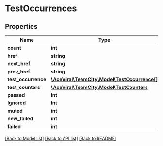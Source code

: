 # TestOccurrences

## Properties
Name | Type | Description | Notes
------------ | ------------- | ------------- | -------------
**count** | **int** |  | [optional] 
**href** | **string** |  | [optional] 
**next_href** | **string** |  | [optional] 
**prev_href** | **string** |  | [optional] 
**test_occurrence** | [**\AceViral\TeamCity\Model\TestOccurrence[]**](TestOccurrence.md) |  | [optional] 
**test_counters** | [**\AceViral\TeamCity\Model\TestCounters**](TestCounters.md) |  | [optional] 
**passed** | **int** |  | [optional] 
**ignored** | **int** |  | [optional] 
**muted** | **int** |  | [optional] 
**new_failed** | **int** |  | [optional] 
**failed** | **int** |  | [optional] 

[[Back to Model list]](../README.md#documentation-for-models) [[Back to API list]](../README.md#documentation-for-api-endpoints) [[Back to README]](../README.md)


